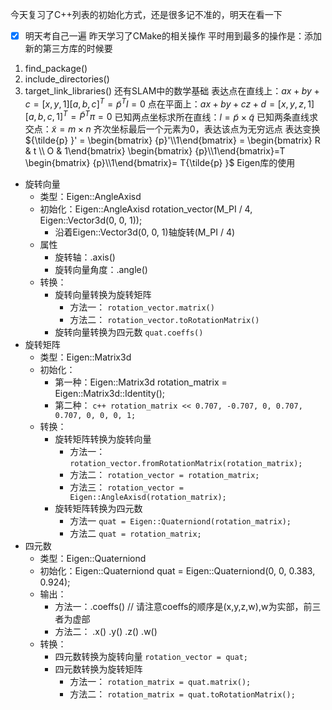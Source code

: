 今天复习了C++列表的初始化方式，还是很多记不准的，明天在看一下
- [x] 明天考自己一遍
昨天学习了CMake的相关操作
平时用到最多的操作是：添加新的第三方库的时候要
1. find_package()
2. include_directories()
3. target_link_libraries()
还有SLAM中的数学基础
表达点在直线上：$ax+by+c=[x,y,1][a,b,c]^T=\tilde{p}^Tl=0$
点在平面上：$ax+by+cz+d=[x,y,z,1][a,b,c,1]^T=\tilde{P}^T\pi=0$
已知两点坐标求所在直线：$l=\tilde{p} \times \tilde{q}$
已知两条直线求交点：$\tilde{x} = m \times n$
齐次坐标最后一个元素为0，表达该点为无穷远点
表达变换
${\tilde{p} }'  = \begin{bmatrix} {p}'\\1\end{bmatrix} = \begin{bmatrix} R & t \\  O  & 1\end{bmatrix} \begin{bmatrix} {p}\\1\end{bmatrix}=T \begin{bmatrix} {p}\\1\end{bmatrix}= T{\tilde{p} }$
Eigen库的使用
- 旋转向量
	- 类型：Eigen::AngleAxisd
	- 初始化：Eigen::AngleAxisd rotation_vector(M_PI / 4, Eigen::Vector3d(0, 0, 1));
		- 沿着Eigen::Vector3d(0, 0, 1)轴旋转(M_PI / 4)
	- 属性
		- 旋转轴：.axis()
		- 旋转向量角度：.angle()
	- 转换：
		- 旋转向量转换为旋转矩阵
			- 方法一：
				`rotation_vector.matrix()`
			- 方法二：
				`rotation_vector.toRotationMatrix()`
		- 旋转向量转换为四元数
			`quat.coeffs()`
- 旋转矩阵
	- 类型：Eigen::Matrix3d
	- 初始化：
		- 第一种：Eigen::Matrix3d rotation_matrix = Eigen::Matrix3d::Identity();
		- 第二种：
				```c++
				rotation_matrix << 0.707, -0.707, 0,
			      0.707, 0.707, 0,
			      0, 0, 1;
				```
	- 转换：
		- 旋转矩阵转换为旋转向量
			- 方法一：
				`rotation_vector.fromRotationMatrix(rotation_matrix);`
			- 方法二：
				`rotation_vector = rotation_matrix;`
			- 方法三：
				`rotation_vector = Eigen::AngleAxisd(rotation_matrix);`
		- 旋转矩阵转换为四元数
			- 方法一
				`quat = Eigen::Quaterniond(rotation_matrix);`
			- 方法二
				`quat = rotation_matrix;`
- 四元数
	- 类型：Eigen::Quaterniond
	- 初始化：Eigen::Quaterniond quat = Eigen::Quaterniond(0, 0, 0.383, 0.924);
	- 输出：
		- 方法一：.coeffs()
			// 请注意coeffs的顺序是(x,y,z,w),w为实部，前三者为虚部
		- 方法二： .x()  .y()  .z()  .w() 
	- 转换：
		- 四元数转换为旋转向量
			`rotation_vector = quat;`
		- 四元数转换为旋转矩阵
			- 方法一：
				`rotation_matrix = quat.matrix();`
			- 方法二：
				`rotation_matrix = quat.toRotationMatrix();`

